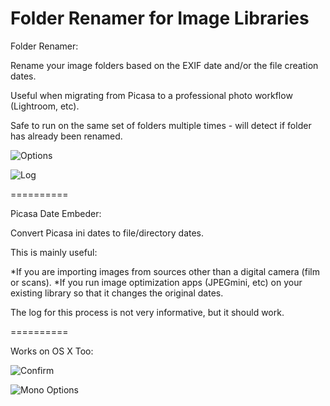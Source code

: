 Folder Renamer for Image Libraries
==========

Folder Renamer:

Rename your image folders based on the EXIF date and/or the file creation dates. 

Useful when migrating from Picasa to a professional photo workflow (Lightroom, etc).

Safe to run on the same set of folders multiple times - will detect if folder has already been renamed.

  ![Options](https://raw.github.com/DavidVeksler/ImageLibraryRenamer/master/Screenshots/Options.png)
  
  ![Log](https://raw.github.com/DavidVeksler/ImageLibraryRenamer/master/Screenshots/Log.png)

==========

Picasa Date Embeder:

Convert Picasa ini dates to file/directory dates.

This is mainly useful:

*If you are importing images from sources other than a digital camera (film or scans).
*If you run image optimization apps (JPEGmini, etc)  on your existing library so that it changes the original dates.


The log for this process is not very informative, but it should work.

==========

Works on OS X Too:


  ![Confirm](https://raw.github.com/DavidVeksler/ImageLibraryRenamer/master/Screenshots/MonoConfirm.png)
  
  ![Mono Options](https://raw.github.com/DavidVeksler/ImageLibraryRenamer/master/Screenshots/MonoOptions.png)